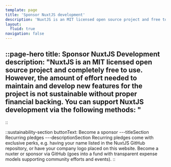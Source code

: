 ```yaml
---
template: page
title: 'Sponsor NuxtJS development'
description: 'NuxtJS is an MIT licensed open source project and free to use. However, the maintainance effort is not sustainable without proper financial backing.'
layout:
  fluid: true
navigation: false
---
```

::page-hero
title: Sponsor NuxtJS Development
description: "NuxtJS is an MIT licensed open source project and completely free to use.
However, the amount of effort needed to maintain and develop new features for the project is not sustainable without proper financial backing.
You can support NuxtJS development via the following methods:
"
---
::

::sustainability-section
buttonText: Become a sponsor
---titleSection
Recurring pledges
---descriptionSection
Recurring pledges come with exclusive perks, e.g. having your name listed in the NuxtJS GitHub repository, or have your company logo placed on this website. Become a nuxter or sponsor via GitHub (goes into a fund with transparent expense models supporting community efforts and events).
::
